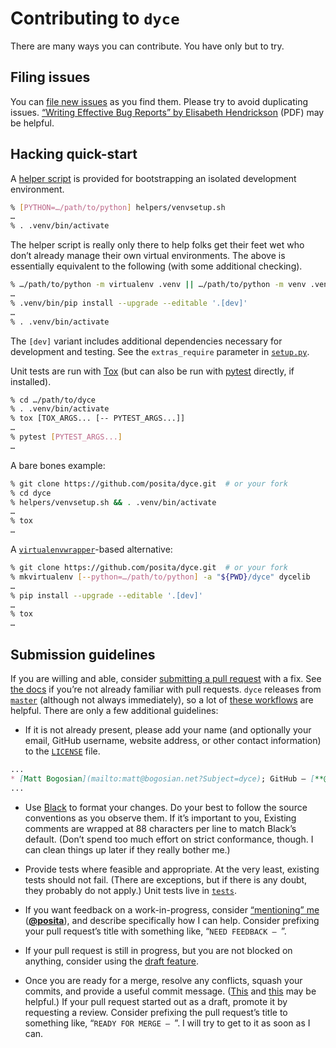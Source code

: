 <!--- -*- encoding: utf-8 -*-
  Copyright and other protections apply. Please see the accompanying LICENSE file for
  rights and restrictions governing use of this software. All rights not expressly
  waived or licensed are reserved. If that file is missing or appears to be modified
  from its original, then please contact the author before viewing or using this
  software in any capacity.

  !!!!!!!!!!!!!!!!!!!!!!!!!!!!!!!!!!!!!!!!!!!!!!!!!!!!!!!!!!!!!!!!!!!!
  !!!!!!!!!!!!!!! IMPORTANT: READ THIS BEFORE EDITING! !!!!!!!!!!!!!!!
  !!!!!!!!!!!!!!!!!!!!!!!!!!!!!!!!!!!!!!!!!!!!!!!!!!!!!!!!!!!!!!!!!!!!
  Please keep each sentence on its own unwrapped line.
  It looks like crap in a text editor, but it has no effect on rendering, and it allows much more useful diffs.
  Thank you!
-->

# Contributing to ``dyce``

There are many ways you can contribute.
You have only but to try.

## Filing issues

You can [file new issues](https://github.com/posita/dyce/issues) as you find them.
Please try to avoid duplicating issues.
[“Writing Effective Bug Reports” by Elisabeth Hendrickson](http://testobsessed.com/wp-content/uploads/2011/07/webr.pdf) (PDF) may be helpful.

<!--
## Posting on StackExchange

If you’re so inclined, feel free to post on StackExchange (e.g., in [RPG](https://rpg.stackexchange.com/) or [Math](https://math.stackexchange.com/)), and tag the question with ``dyce``.
Feel free to at-mention ``@posita`` as well.
-->

## Hacking quick-start

A [helper script](https://github.com/posita/dyce/blob/latest/helpers/venvsetup.sh) is provided for bootstrapping an isolated development environment.

```sh
% [PYTHON=…/path/to/python] helpers/venvsetup.sh
…
% . .venv/bin/activate
```

The helper script is really only there to help folks get their feet wet who don’t already manage their own virtual environments.
The above is essentially equivalent to the following (with some additional checking).

```sh
% …/path/to/python -m virtualenv .venv || …/path/to/python -m venv .venv
…
% .venv/bin/pip install --upgrade --editable '.[dev]'
…
% . .venv/bin/activate
```

The ``[dev]`` variant includes additional dependencies necessary for development and testing.
See the ``extras_require`` parameter in [``setup.py``](https://github.com/posita/dyce/blob/latest/setup.py).

Unit tests are run with [Tox](https://tox.readthedocs.org/) (but can also be run with [pytest](https://docs.pytest.org/) directly, if installed).

```sh
% cd …/path/to/dyce
% . .venv/bin/activate
% tox [TOX_ARGS... [-- PYTEST_ARGS...]]
…
% pytest [PYTEST_ARGS...]
…
```

A bare bones example:

```sh
% git clone https://github.com/posita/dyce.git  # or your fork
% cd dyce
% helpers/venvsetup.sh && . .venv/bin/activate
…
% tox
…
```

A [``virtualenvwrapper``](https://pypi.org/project/virtualenvwrapper/)-based alternative:

```sh
% git clone https://github.com/posita/dyce.git  # or your fork
% mkvirtualenv [--python=…/path/to/python] -a "${PWD}/dyce" dycelib
…
% pip install --upgrade --editable '.[dev]'
…
% tox
…
```

## Submission guidelines

If you are willing and able, consider [submitting a pull request](https://github.com/posita/dyce/pulls) with a fix.
See [the docs](https://docs.github.com/en/github/collaborating-with-pull-requests/proposing-changes-to-your-work-with-pull-requests/about-pull-requests) if you’re not already familiar with pull requests.
``dyce`` releases from [``master``](https://github.com/posita/dyce/tree/master) (although not always immediately), so a lot of [these workflows](http://scottchacon.com/2011/08/31/github-flow.html#how-we-do-it) are helpful.
There are only a few additional guidelines:

* If it is not already present, please add your name (and optionally your email, GitHub username, website address, or other contact information) to the [``LICENSE``](license.md) file.

```md
...
* [Matt Bogosian](mailto:matt@bogosian.net?Subject=dyce); GitHub – [**@posita**](https://github.com/posita)
...
```

* Use [Black](https://pypi.org/project/black/) to format your changes.
  Do your best to follow the source conventions as you observe them.
  If it’s important to you, Existing comments are wrapped at 88 characters per line to match Black’s default.
  (Don’t spend too much effort on strict conformance, though.
  I can clean things up later if they really bother me.)

* Provide tests where feasible and appropriate.
  At the very least, existing tests should not fail.
  (There are exceptions, but if there is any doubt, they probably do not apply.)
  Unit tests live in [``tests``](https://github.com/posita/dyce/tree/latest/tests).

* If you want feedback on a work-in-progress, consider [“mentioning” me](https://github.blog/2011-03-23-mention-somebody-they-re-notified/) ([**@posita**](https://github.com/posita)), and describe specifically how I can help.
  Consider prefixing your pull request’s title with something like, “``NEED FEEDBACK – ``”.

* If your pull request is still in progress, but you are not blocked on anything, consider using the [draft feature](https://github.blog/2019-02-14-introducing-draft-pull-requests/).

* Once you are ready for a merge, resolve any conflicts, squash your commits, and provide a useful commit message.
  ([This](https://robots.thoughtbot.com/git-interactive-rebase-squash-amend-rewriting-history) and [this](http://gitready.com/advanced/2009/02/10/squashing-commits-with-rebase.html) may be helpful.)
  If your pull request started out as a draft, promote it by requesting a review.
  Consider prefixing the pull request’s title to something like, “``READY FOR MERGE – ``”.
  I will try to get to it as soon as I can.
